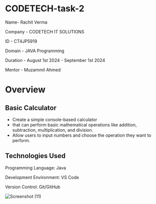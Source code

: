 # CODETECH-task-2
Name- Rachit Verma

Company - CODETECH IT SOLUTIONS

ID - CT4JP5919

Domain - JAVA Programming

Duration - August 1st 2024 - September 1st 2024

Mentor - Muzammil Ahmed

# Overview
## Basic Calculator 

- Create a simple console-based calculator
- that can perform basic mathematical operations like addition, subtraction, multiplication, and division. 
- Allow users to input numbers and choose the operation they want to perform.

## Technologies Used
Programming Language: Java

Development Environment: VS Code

Version Control: Git/GitHub

![Screenshot (11)](https://github.com/user-attachments/assets/8c2afa6b-40a7-4344-8d57-0660507411d1)
